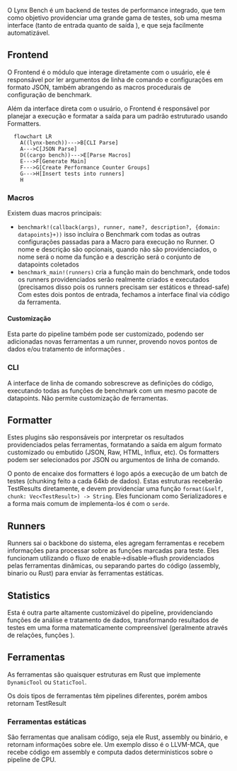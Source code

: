 O Lynx Bench é um backend de testes de performance integrado, que tem como objetivo providenciar uma grande gama de testes, sob uma mesma interface (tanto de entrada quanto de saída ), e que seja facilmente automatizável.

## Frontend
O Frontend é o módulo que interage diretamente com o usuário, ele é responsável por ler argumentos de linha de comando e configurações em formato JSON, também abrangendo as macros procedurais de configuração de benchmark.

Além da interface direta com o usuário,  o Frontend é responsável por planejar a execução e formatar a saída para um padrão estruturado usando Formatters.

```mermaid
  flowchart LR
    A((lynx-bench))--->B[CLI Parse]
    A--->C[JSON Parse]
    D((cargo bench))--->E[Parse Macros]
    E--->F[Generate Main]
    F--->G[Create Performance Counter Groups]
    G--->H[Insert tests into runners]
    H
```


### Macros
Existem duas macros principais: 
 - `benchmark!(callback(args), runner, name?, description?, {domain: datapoints}+))` isso incluíra o Benchmark com todas as outras configurações passadas para a Macro para execução no Runner. O nome e descrição são opcionais, quando não são providenciados, o nome será o nome da função e a descrição será o conjunto de datapoints coletados
 - `benchmark_main!(runners)` cria a função main do benchmark, onde todos os runners providenciados serão realmente criados e executados (precisamos disso pois os runners precisam ser estáticos e thread-safe)
 Com estes dois pontos de entrada, fechamos a interface final via código da ferramenta.

#### Customização 
Esta parte do pipeline também pode ser customizado, podendo ser adicionadas novas ferramentas a um runner, provendo novos pontos de dados e/ou tratamento de informações .

### CLI
A interface de linha de comando sobrescreve as definições do código, executando todas as funções de benchmark com um mesmo pacote de datapoints. Não permite customização de ferramentas.

## Formatter
Estes plugins são responsáveis por interpretar os resultados providenciados pelas ferramentas, formatando a saída em algum formato customizado ou embutido (JSON, Raw, HTML, Influx, etc).
Os formatters podem ser selecionados por JSON ou argumentos de linha de comando.

O ponto de encaixe dos formatters é logo após a execução de um batch de testes (chunking feito a cada 64kb de dados). Estas estruturas receberão TestResults diretamente, e devem providenciar uma função `format(&self, chunk: Vec<TestResult>) -> String`. Eles funcionam como Serializadores e a forma mais comum de implementa-los é com o `serde`.

## Runners
Runners sai o backbone do sistema, eles agregam ferramentas e recebem informações para processar sobre as funções marcadas para teste. 
Eles funcionam utilizando o fluxo de enable->disable->flush providenciados pelas ferramentas dinâmicas, ou separando partes do código (assembly, binario ou Rust) para enviar às ferramentas estáticas.

## Statistics
Esta é outra parte altamente customizável do pipeline, providenciando funções de análise e tratamento de dados, transformando resultados de testes em uma forma matematicamente compreensível (geralmente através de relações, funções ).

## Ferramentas
As ferramentas são quaisquer estruturas em Rust que implemente `DynamicTool` ou `StaticTool`.

Os dois tipos de ferramentas têm pipelines diferentes, porém ambos retornam TestResult 

### Ferramentas estáticas
São ferramentas que analisam código, seja ele Rust, assembly ou binário, e retornam informações sobre ele. Um exemplo disso é o LLVM-MCA, que recebe código em assembly e computa dados deterministicos sobre o pipeline de CPU.


